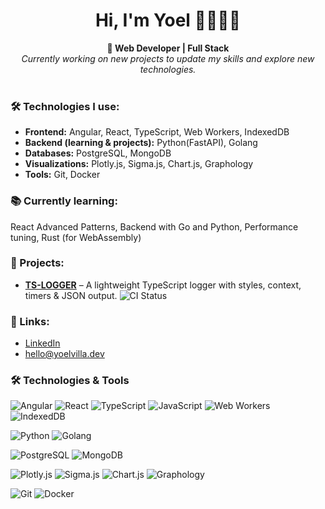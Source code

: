 <h1 align="center">Hi, I'm Yoel 👋🧑🏽‍💻</h1>

<div align="center">
  <strong>🚀 Web Developer | Full Stack</strong><br/>
  <em>Currently working on new projects to update my skills and explore new technologies.</em>
</div>

<br/>

<h3>🛠️ Technologies I use:</h3>

<ul>
  <li><strong>Frontend:</strong> Angular, React, TypeScript, Web Workers, IndexedDB</li>
  <li><strong>Backend (learning & projects):</strong> Python(FastAPI), Golang</li>
  <li><strong>Databases:</strong> PostgreSQL, MongoDB</li>
  <li><strong>Visualizations:</strong> Plotly.js, Sigma.js, Chart.js, Graphology</li>
  <li><strong>Tools:</strong> Git, Docker</li>
</ul>

<h3>📚 Currently learning:</h3>
<p>React Advanced Patterns, Backend with Go and Python, Performance tuning, Rust (for WebAssembly)</p>

<h3>🧰 Projects:</h3>
<ul>
  <li>
    <a href="https://github.com/95yoel/ts-logger"><strong>TS-LOGGER</strong></a> –
    A lightweight TypeScript logger with styles, context, timers & JSON output.
    <img src="https://github.com/95yoel/ts-logger/actions/workflows/pipeline.yml/badge.svg" alt="CI Status">
  </li>
</ul>


<h3>🔗 Links:</h3>
<ul>
  <li><a href="https://www.linkedin.com/in/yoel-villa/">LinkedIn</a><br></li>
  <li><a href="mailto:hello@yoelvilla.dev?subject=Hello!">hello@yoelvilla.dev</a></li>
</ul>


### 🛠️ Technologies & Tools
<!--
[![CV](https://img.shields.io/badge/CV-Online%20Resume-blue?logo=read-the-docs&logoColor=white)](https://95yoel.github.io/tu-cv)
-->

![Angular](https://img.shields.io/badge/Angular-DD0031?logo=angular&logoColor=ffffff)
![React](https://img.shields.io/badge/React-20232A?logo=react&logoColor=61DAFB)
![TypeScript](https://img.shields.io/badge/TypeScript-3178C6?logo=typescript&logoColor=ffffff)
![JavaScript](https://img.shields.io/badge/JavaScript-F7DF1E?logo=javascript&logoColor=000)
![Web Workers](https://img.shields.io/badge/Web%20Workers-Informational?logo=javascript&logoColor=white)
![IndexedDB](https://img.shields.io/badge/IndexedDB-004080?logo=database&logoColor=white)

![Python](https://img.shields.io/badge/Python-3776AB?logo=python&logoColor=ffffff)
![Golang](https://img.shields.io/badge/Go-00ADD8?logo=go&logoColor=ffffff)

![PostgreSQL](https://img.shields.io/badge/PostgreSQL-336791?logo=postgresql&logoColor=ffffff)
![MongoDB](https://img.shields.io/badge/MongoDB-47A248?logo=mongodb&logoColor=ffffff)

![Plotly.js](https://img.shields.io/badge/Plotly.js-3F4F75?logo=plotly&logoColor=ffffff)
![Sigma.js](https://img.shields.io/badge/Sigma.js-1A1A1A?logo=webcomponents.org&logoColor=ffffff)
![Chart.js](https://img.shields.io/badge/Chart.js-FF6384?logo=chartdotjs&logoColor=ffffff)
![Graphology](https://img.shields.io/badge/Graphology-555555?logo=graphql&logoColor=ffffff)

![Git](https://img.shields.io/badge/Git-F05032?logo=git&logoColor=ffffff)
![Docker](https://img.shields.io/badge/Docker-2496ED?logo=docker&logoColor=ffffff)
















<!--
**95yoel/95yoel** is a ✨ _special_ ✨ repository because its `README.md` (this file) appears on your GitHub profile.

Here are some ideas to get you started:

- 🔭 I’m currently working on ...
- 🌱 I’m currently learning ...
- 👯 I’m looking to collaborate on ...
- 🤔 I’m looking for help with ...
- 💬 Ask me about ...
- 📫 How to reach me: ...
- 😄 Pronouns: ...
- ⚡ Fun fact: ...
-->
